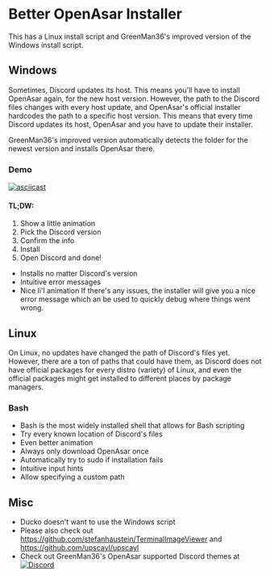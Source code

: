 # Better OpenAsar Installer

This has a Linux install script and GreenMan36's improved version of the Windows install script.

## Windows

Sometimes, Discord updates its host. This means you'll have to install OpenAsar again, for the new host version. However, the path to the Discord files changes with every host update, and OpenAsar's official installer hardcodes the path to a specific host version. This means that every time Discord updates its host, OpenAsar and you have to update their installer.

GreenMan36's improved version automatically detects the folder for the newest version and installs OpenAsar there.

### Demo

[![asciicast](https://asciinema.org/a/Hr6o4z5O2AMEZKnTTPQenpOot.svg)](https://asciinema.org/a/Hr6o4z5O2AMEZKnTTPQenpOot)

#### TL;DW:

1. Show a little animation
2. Pick the Discord version
3. Confirm the info
4. Install
5. Open Discord and done!

* Installs no matter Discord's version
* Intuitive error messages
* Nice li'l animation
If there's any issues, the installer will give you a nice error message which an be used to quickly debug where things went wrong.

## Linux

On Linux, no updates have changed the path of Discord's files yet. However, there are a ton of paths that could have them, as Discord does not have official packages for every distro (variety) of Linux, and even the official packages might get installed to different places by package managers.

### Bash

* Bash is the most widely installed shell that allows for Bash scripting
* Try every known location of Discord's files
* Even better animation
* Always only download OpenAsar once
* Automatically try to sudo if installation fails
* Intuitive input hints
* Allow specifying a custom path

## Misc

- Ducko doesn't want to use the Windows script
- Please also check out  <https://github.com/stefanhaustein/TerminalImageViewer> and <https://github.com/upscayl/upscayl>
- Check out GreenMan36's OpenAsar supported Discord themes at  [![Discord](https://img.shields.io/discord/1050062854860046417?color=7289da&logo=discord&logoColor=white)](https://discord.gg/A6vwGchJYs)
